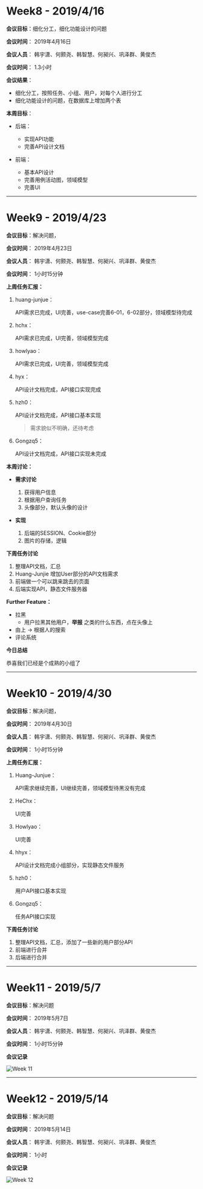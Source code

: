 # Week8 - 2019/4/16

**会议目标**：细化分工，细化功能设计的问题

**会议时间**： 2019年4月16日

**会议人员**： 韩宇潇、何颢尧、韩智慧、何昶兴、巩泽群、黄俊杰

**会议时间**： 1.3小时

**会议结果**：

- 细化分工，按照任务、小组、用户，对每个人进行分工
- 细化功能设计的问题，在数据库上增加两个表

**本周目标**：

- 后端：
  - 实现API功能
  - 完善API设计文档

- 前端：
  - 基本API设计
  - 完善用例活动图，领域模型
  - 完善UI

----

# Week9 - 2019/4/23

**会议目标**：解决问题，

**会议时间**： 2019年4月23日

**会议人员**： 韩宇潇、何颢尧、韩智慧、何昶兴、巩泽群、黄俊杰

**会议时间**： 1小时15分钟

**上周任务汇报：**

1. huang-junjue：

   API需求已完成，UI完善，use-case完善6-01，6-02部分，领域模型待完成

2. hchx：

   API需求已完成，UI完善，领域模型完成

3. howlyao：

   API需求已完成，UI完善，领域模型完成

4. hyx：

   API设计文档完成，API接口实现完成

5. hzh0：

   API设计文档完成，API接口基本实现

   > 需求貌似不明确，还待考虑

6. Gongzq5：

   API设计文档完成，API接口实现未完成



**本周讨论：**

* **需求讨论**
  1. 获得用户信息
  2. 根据用户查询任务
  3. 头像部分，默认头像的设计

* **实现**  

  1. 后端的SESSION、Cookie部分
  2. 图片的存储，逻辑

**下周任务讨论**

1. 整理API文档，汇总
2. Huang-Junjie 增加User部分的API文档需求
3. 前端做一个可以跳来跳去的页面
4. 后端实现API，静态文件服务器

**Further Feature：**

- 拉黑
  - 用户拉黑其他用户，**举报** 之类的什么东西，点在头像上
- 由上 -> 根据人的搜索
- 评论系统

**今日总结**

恭喜我们已经是个成熟的小组了

----


# Week10 - 2019/4/30

**会议目标**：解决问题，

**会议时间**： 2019年4月30日

**会议人员**： 韩宇潇、何颢尧、韩智慧、何昶兴、巩泽群、黄俊杰

**会议时间**： 1小时15分钟

**上周任务汇报：**

1. Huang-Junjue：

   API需求继续完善，UI继续完善，领域模型待黑没有完成

2. HeChx：

   UI完善

3. Howlyao：

   UI完善

4. hhyx：

   API设计文档完成小组部分，实现静态文件服务

5. hzh0：

   用户API接口基本实现

6. Gongzq5：

   任务API接口实现

**下周任务讨论**

1. 整理API文档，汇总，添加了一些新的用户部分API
2. 前端进行合并
3. 后端进行合并

----

# Week11 - 2019/5/7

**会议目标**：解决问题

**会议时间**： 2019年5月7日

**会议人员**： 韩宇潇、何颢尧、韩智慧、何昶兴、巩泽群、黄俊杰

**会议时间**： 1小时15分钟

**会议记录**

![Week 11](image/Week11.png)

----

# Week12 - 2019/5/14

**会议目标**：解决问题

**会议时间**： 2019年5月14日

**会议人员**： 韩宇潇、何颢尧、韩智慧、何昶兴、巩泽群、黄俊杰

**会议时间**： 1小时

**会议记录**

![Week 12](image/Week12.png)

